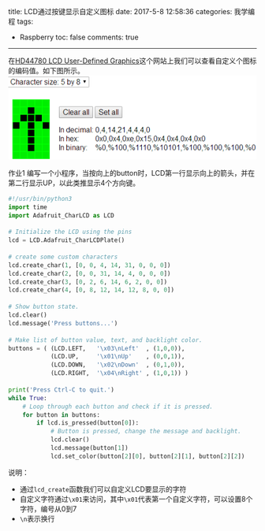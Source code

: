 ﻿title: LCD通过按键显示自定义图标
date: 2017-5-8 12:58:36
categories: 我学编程
tags: 
 - Raspberry
toc: false
comments: true
---

在[HD44780 LCD User-Defined Graphics][1]这个网站上我们可以查看自定义个图标的编码值。如下图所示。
![自定义图标][2]

作业1
编写一个小程序，当按向上的button时，LCD第一行显示向上的箭头，并在第二行显示UP，以此类推显示4个方向键。

```Python
#!/usr/bin/python3
import time
import Adafruit_CharLCD as LCD

# Initialize the LCD using the pins
lcd = LCD.Adafruit_CharLCDPlate()

# create some custom characters
lcd.create_char(1, [0, 0, 4, 14, 31, 0, 0, 0])
lcd.create_char(2, [0, 0, 31, 14, 4, 0, 0, 0])
lcd.create_char(3, [0, 2, 6, 14, 6, 2, 0, 0])
lcd.create_char(4, [0, 8, 12, 14, 12, 8, 0, 0])

# Show button state.
lcd.clear()
lcd.message('Press buttons...')

# Make list of button value, text, and backlight color.
buttons = ( (LCD.LEFT,   '\x03\nLeft'  , (1,0,0)),
            (LCD.UP,     '\x01\nUp'    , (0,0,1)),
            (LCD.DOWN,   '\x02\nDown'  , (0,1,0)),
            (LCD.RIGHT,  '\x04\nRight' , (1,0,1)) )

print('Press Ctrl-C to quit.')
while True:
	# Loop through each button and check if it is pressed.
	for button in buttons:
		if lcd.is_pressed(button[0]):
			# Button is pressed, change the message and backlight.
			lcd.clear()
			lcd.message(button[1])
			lcd.set_color(button[2][0], button[2][1], button[2][2])

```
说明：
- 通过`lcd_create`函数我们可以自定义LCD要显示的字符
- 自定义字符通过`\x01`来访问，其中`\x01`代表第一个自定义字符，可以设置8个字符，编号从0到7
- `\n`表示换行


[1]: https://www.quinapalus.com/hd44780udg.html
[2]: /images/lcd_icon.png
